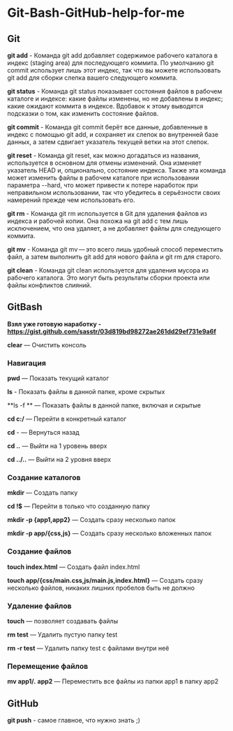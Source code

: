 # **Git-Bash-GitHub-help-for-me**

## **Git**

  **git add** - Команда git add добавляет содержимое рабочего каталога в индекс (staging area) для последующего коммита. По умолчанию git commit использует лишь этот  индекс, так что вы можете использовать git add для сборки слепка вашего следующего коммита.
  
  **git status** - Команда git status показывает состояния файлов в рабочем каталоге и индексе: какие файлы изменены, но не добавлены в индекс; какие ожидают коммита в индексе. Вдобавок к этому выводятся подсказки о том, как изменить состояние файлов.
  
  **git commit** - Команда git commit берёт все данные, добавленные в индекс с помощью git add, и сохраняет их слепок во внутренней базе данных, а затем сдвигает указатель текущей ветки на этот слепок.
  
  **git reset** - Команда git reset, как можно догадаться из названия, используется в основном для отмены изменений. Она изменяет указатель HEAD и, опционально, состояние индекса. Также эта команда может изменить файлы в рабочем каталоге при использовании параметра --hard, что может привести к потере наработок при неправильном использовании, так что убедитесь в серьёзности своих намерений прежде чем использовать его.
  
  **git rm** - Команда git rm используется в Git для удаления файлов из индекса и рабочей копии. Она похожа на git add с тем лишь исключением, что она удаляет, а не добавляет файлы для следующего коммита.
  
  **git mv** - Команда git mv — это всего лишь удобный способ переместить файл, а затем выполнить git add для нового файла и git rm для старого.
  
  **git clean** - Команда git clean используется для удаления мусора из рабочего каталога. Это могут быть результаты сборки проекта или файлы конфликтов слияний.

## **GitBash**

 **Взял уже готовую наработку - https://gist.github.com/sasstr/03d819bd98272ae261dd29ef731e9a6f**
 
 **clear** — Очистить консоль
 
 ### **Навигация**
 
 **pwd** — Показать текущий каталог
 
 **ls** - Показать файлы в данной папке, кроме скрытых
 
 **ls -f ** — Показать файлы в данной папке, включая и скрытые
 
 **cd c:/** — Перейти в конкретный каталог
 
 **cd** - — Вернуться назад
 
 **cd ..** — Выйти на 1 уровень вверх
 
 **cd ../..** — Выйти на 2 уровня вверх

 ### **Создание каталогов**
 **mkdir** — Создать папку
 
 **cd !$** — Перейти в только что созданную папку
 
 **mkdir -p {app1,app2}** — Создать сразу несколько папок
 
 **mkdir -p app/{css,js}** — Создать сразу несколько вложенных папок

 ### **Создание файлов**
 
 **touch index.html** — Создать файл index.html
 
 **touch app/{css/main.css,js/main.js,index.html}** — Создать сразу несколько файлов, никаких лишних пробелов быть не должно

 ### **Удаление файлов**
 
 **touch** — позволяет создавать файлы
 
 **rm test** — Удалить пустую папку test
 
 **rm -r test** — Удалить папку test с файлами внутри неё

 ### **Перемещение файлов**
 
 **mv app1/*.* app2** — Переместить все файлы из папки app1 в папку app2
 
 ## **GitHub**
 
 **git push** - самое главное, что нужно знать ;)
